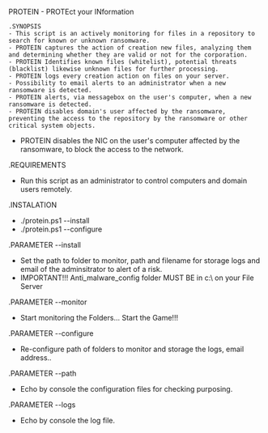 PROTEIN - PROTEct your INformation
 
    .SYNOPSIS
    - This script is an actively monitoring for files in a repository to search for known or unknown ransomware.
    - PROTEIN captures the action of creation new files, analyzing them and determining whether they are valid or not for the corporation.
    - PROTEIN Identifies known files (whitelist), potential threats (blacklist) likewise unknown files for further processing.
    - PROTEIN logs every creation action on files on your server.
    - Possibility to email alerts to an administrator when a new ransomware is detected.
    - PROTEIN alerts, via messagebox on the user's computer, when a new ransomware is detected.
    - PROTEIN disables domain's user affected by the ransomware, preventing the access to the repository by the ransomware or other critical system objects.
- PROTEIN disables the NIC on the user's computer affected by the ransomware, to block the access to the network.

.REQUIREMENTS
- Run this script as an administrator to control computers and domain users remotely.

.INSTALATION
- ./protein.ps1 --install
- ./protein.ps1 --configure

	
.PARAMETER --install
- Set the path to folder to monitor, path and filename for storage logs and email of the adminsitrator to alert of a risk.
- IMPORTANT!!! Anti_malware_config folder MUST BE in c:\ on your File Server

.PARAMETER --monitor
- Start monitoring the Folders... Start the Game!!!

.PARAMETER --configure
- Re-configure path of folders to monitor and storage the logs, email address..

.PARAMETER --path
- Echo by console the configuration files for checking purposing.

.PARAMETER --logs
- Echo by console the log file.
